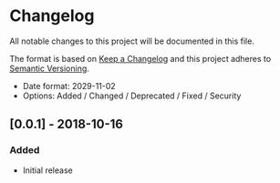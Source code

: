 # Changelog
All notable changes to this project will be documented in this file.

The format is based on [Keep a Changelog](http://keepachangelog.com/en/1.0.0/)
and this project adheres to [Semantic Versioning](http://semver.org/spec/v2.0.0.html).

- Date format: 2029-11-02
- Options: Added / Changed / Deprecated / Fixed / Security

## [0.0.1] - 2018-10-16
### Added
- Initial release
